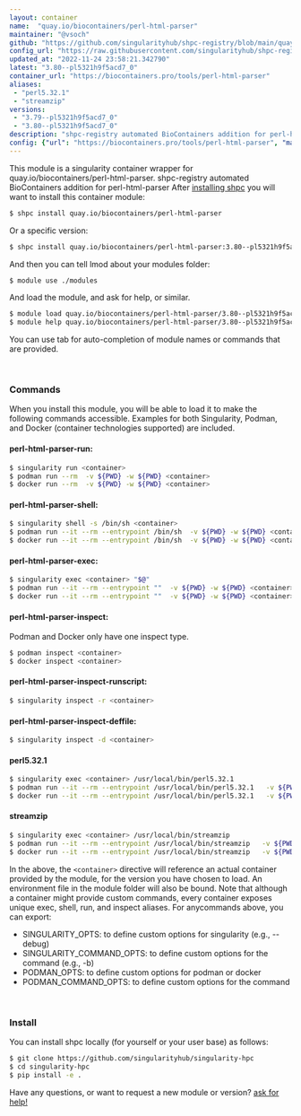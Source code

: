```yaml
---
layout: container
name:  "quay.io/biocontainers/perl-html-parser"
maintainer: "@vsoch"
github: "https://github.com/singularityhub/shpc-registry/blob/main/quay.io/biocontainers/perl-html-parser/container.yaml"
config_url: "https://raw.githubusercontent.com/singularityhub/shpc-registry/main/quay.io/biocontainers/perl-html-parser/container.yaml"
updated_at: "2022-11-24 23:58:21.342790"
latest: "3.80--pl5321h9f5acd7_0"
container_url: "https://biocontainers.pro/tools/perl-html-parser"
aliases:
 - "perl5.32.1"
 - "streamzip"
versions:
 - "3.79--pl5321h9f5acd7_0"
 - "3.80--pl5321h9f5acd7_0"
description: "shpc-registry automated BioContainers addition for perl-html-parser"
config: {"url": "https://biocontainers.pro/tools/perl-html-parser", "maintainer": "@vsoch", "description": "shpc-registry automated BioContainers addition for perl-html-parser", "latest": {"3.80--pl5321h9f5acd7_0": "sha256:eb501abf500be9d4982bd1afda9525bfb3a1a7b9fc67fab4d38e829458146f05"}, "tags": {"3.79--pl5321h9f5acd7_0": "sha256:5b1b36262cfba67cb7aedac234e2eac0dc53abf720baebc320ad07a1e6edd985", "3.80--pl5321h9f5acd7_0": "sha256:eb501abf500be9d4982bd1afda9525bfb3a1a7b9fc67fab4d38e829458146f05"}, "docker": "quay.io/biocontainers/perl-html-parser", "aliases": {"perl5.32.1": "/usr/local/bin/perl5.32.1", "streamzip": "/usr/local/bin/streamzip"}}
---
```


This module is a singularity container wrapper for quay.io/biocontainers/perl-html-parser.
shpc-registry automated BioContainers addition for perl-html-parser
After [installing shpc](#install) you will want to install this container module:


```bash
$ shpc install quay.io/biocontainers/perl-html-parser
```

Or a specific version:

```bash
$ shpc install quay.io/biocontainers/perl-html-parser:3.80--pl5321h9f5acd7_0
```

And then you can tell lmod about your modules folder:

```bash
$ module use ./modules
```

And load the module, and ask for help, or similar.

```bash
$ module load quay.io/biocontainers/perl-html-parser/3.80--pl5321h9f5acd7_0
$ module help quay.io/biocontainers/perl-html-parser/3.80--pl5321h9f5acd7_0
```

You can use tab for auto-completion of module names or commands that are provided.

<br>

### Commands

When you install this module, you will be able to load it to make the following commands accessible.
Examples for both Singularity, Podman, and Docker (container technologies supported) are included.

#### perl-html-parser-run:

```bash
$ singularity run <container>
$ podman run --rm  -v ${PWD} -w ${PWD} <container>
$ docker run --rm  -v ${PWD} -w ${PWD} <container>
```

#### perl-html-parser-shell:

```bash
$ singularity shell -s /bin/sh <container>
$ podman run --it --rm --entrypoint /bin/sh  -v ${PWD} -w ${PWD} <container>
$ docker run --it --rm --entrypoint /bin/sh  -v ${PWD} -w ${PWD} <container>
```

#### perl-html-parser-exec:

```bash
$ singularity exec <container> "$@"
$ podman run --it --rm --entrypoint ""  -v ${PWD} -w ${PWD} <container> "$@"
$ docker run --it --rm --entrypoint ""  -v ${PWD} -w ${PWD} <container> "$@"
```

#### perl-html-parser-inspect:

Podman and Docker only have one inspect type.

```bash
$ podman inspect <container>
$ docker inspect <container>
```

#### perl-html-parser-inspect-runscript:

```bash
$ singularity inspect -r <container>
```

#### perl-html-parser-inspect-deffile:

```bash
$ singularity inspect -d <container>
```


#### perl5.32.1

```bash
$ singularity exec <container> /usr/local/bin/perl5.32.1
$ podman run --it --rm --entrypoint /usr/local/bin/perl5.32.1   -v ${PWD} -w ${PWD} <container> -c " $@"
$ docker run --it --rm --entrypoint /usr/local/bin/perl5.32.1   -v ${PWD} -w ${PWD} <container> -c " $@"
```


#### streamzip

```bash
$ singularity exec <container> /usr/local/bin/streamzip
$ podman run --it --rm --entrypoint /usr/local/bin/streamzip   -v ${PWD} -w ${PWD} <container> -c " $@"
$ docker run --it --rm --entrypoint /usr/local/bin/streamzip   -v ${PWD} -w ${PWD} <container> -c " $@"
```



In the above, the `<container>` directive will reference an actual container provided
by the module, for the version you have chosen to load. An environment file in the
module folder will also be bound. Note that although a container
might provide custom commands, every container exposes unique exec, shell, run, and
inspect aliases. For anycommands above, you can export:

 - SINGULARITY_OPTS: to define custom options for singularity (e.g., --debug)
 - SINGULARITY_COMMAND_OPTS: to define custom options for the command (e.g., -b)
 - PODMAN_OPTS: to define custom options for podman or docker
 - PODMAN_COMMAND_OPTS: to define custom options for the command

<br>

### Install

You can install shpc locally (for yourself or your user base) as follows:

```bash
$ git clone https://github.com/singularityhub/singularity-hpc
$ cd singularity-hpc
$ pip install -e .
```

Have any questions, or want to request a new module or version? [ask for help!](https://github.com/singularityhub/singularity-hpc/issues)